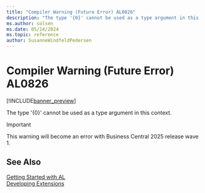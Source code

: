 ```yaml
---
title: "Compiler Warning (Future Error) AL0826"
description: "The type '{0}' cannot be used as a type argument in this context."
ms.author: solsen
ms.date: 05/14/2024
ms.topic: reference
author: SusanneWindfeldPedersen
---
```

[//]: # (START>DO_NOT_EDIT)
[//]: # (IMPORTANT:Do not edit any of the content between here and the END>DO_NOT_EDIT.)
[//]: # (Any modifications should be made in the .xml files in the ModernDev repo.)
# Compiler Warning (Future Error) AL0826

[!INCLUDE[banner_preview](../includes/banner_preview.md)]

The type '{0}' cannot be used as a type argument in this context.


> [!IMPORTANT]
> This warning will become an error with Business Central 2025 release wave 1.  

[//]: # (IMPORTANT: END>DO_NOT_EDIT)
## See Also  
[Getting Started with AL](../devenv-get-started.md)  
[Developing Extensions](../devenv-dev-overview.md)  